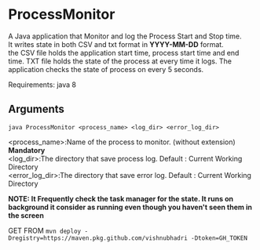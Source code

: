 # ProcessMonitor
A Java application that Monitor and log the Process Start and Stop time.\
It writes state in both CSV and txt format in <b>YYYY-MM-DD</b> format.\
the CSV file holds the application start time, process start time and end time. TXT file holds the state of the process at every time it logs.
The application checks the state of process on every 5 seconds.

Requirements: java 8

## Arguments
```
java ProcessMonitor <process_name> <log_dir> <error_log_dir>
```
<process_name>:Name of the process to monitor. (without extension) <b>Mandatory</b> \
<log_dir>:The directory that save process log. Default : Current Working Directory \
<error_log_dir>:The directory that save error log. Default : Current Working Directory


<b> NOTE: It Frequently check the task manager for the state. It runs on background it consider as running even though you haven't seen them in the screen </b>

GET FROM ```mvn deploy -Dregistry=https://maven.pkg.github.com/vishnubhadri -Dtoken=GH_TOKEN```
